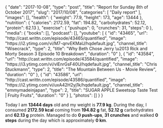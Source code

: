 {
    "date": "2017-10-08",
    "type": "post",
    "title": "Report for Sunday 8th of October 2017",
    "slug": "2017\/10\/08",
    "categories": [
        "Daily report"
    ],
    "images": [],
    "health": {
        "weight": 77.9,
        "height": 173,
        "age": 13444
    },
    "nutrition": {
        "calories": 2172.59,
        "fat": 194.82,
        "carbohydrates": 52.12,
        "protein": 62.13
    },
    "exercise": {
        "pushups": 0,
        "crunches": 31,
        "steps": 0
    },
    "media": {
        "books": [],
        "podcast": [],
        "youtube": [
            {
                "id": "43465",
                "url": "http:\/\/cast.writtn.com\/episode\/43465\/quantified",
                "image": "https:\/\/i2.ytimg.com\/vi\/M7-qnvEKMaU\/hqdefault.jpg",
                "channel_title": "Wisecrack",
                "type": 2,
                "title": "Why Beth Chose Jerry \u2013 Rick and Morty Season 3 Episode 10 Breakdown",
                "duration": "0"
            },
            {
                "id": "43584",
                "url": "http:\/\/cast.writtn.com\/episode\/43584\/quantified",
                "image": "https:\/\/i3.ytimg.com\/vi\/vlEnrGsF40U\/hqdefault.jpg",
                "channel_title": "Chris Stuckmann",
                "type": 2,
                "title": "The Mountain Between Us - Movie Review",
                "duration": "0"
            },
            {
                "id": "43586",
                "url": "http:\/\/cast.writtn.com\/episode\/43586\/quantified",
                "image": "https:\/\/i2.ytimg.com\/vi\/uxA42H2yj1k\/hqdefault.jpg",
                "channel_title": "emmymadeinjapan",
                "type": 2,
                "title": "SUGAR APPLE Sweetsop Taste Test | Fruity Fruits",
                "duration": "0"
            }
        ],
        "photos": []
    }
}

Today I am <strong>13444 days</strong> old and my weight is <strong>77.9 kg</strong>. During the day, I consumed <strong>2172.59 kcal</strong> coming from <strong>194.82 g</strong> fat, <strong>52.12 g</strong> carbohydrates and <strong>62.13 g</strong> protein. Managed to do <strong>0 push-ups</strong>, <strong>31 crunches</strong> and walked <strong>0 steps</strong> during the day which is approximately <strong>0 km</strong>.